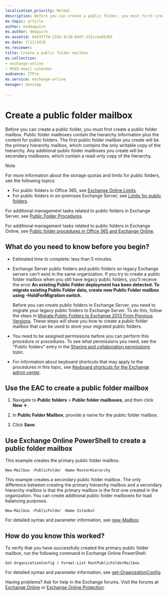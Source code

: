 ```yaml
---
localization_priority: Normal
description: Before you can create a public folder, you must first create a public folder mailbox. Public folder mailboxes contain the hierarchy information plus the content for public folders. The first public folder mailbox you create will be the primary hierarchy mailbox, which contains the only writable copy of the hierarchy. Any additional public folder mailboxes you create will be secondary mailboxes, which contain a read-only copy of the hierarchy.
ms.topic: article
author: msdmaguire
ms.author: dmaguire
ms.assetid: 64437ffd-231b-4c10-84df-232ccbe9538f
ms.date: 7/11/2018
ms.reviewer: 
title: Create a public folder mailbox
ms.collection: 
- exchange-online
- M365-email-calendar
audience: ITPro
ms.service: exchange-online
manager: dansimp

---
```


# Create a public folder mailbox

Before you can create a public folder, you must first create a public folder mailbox. Public folder mailboxes contain the hierarchy information plus the content for public folders. The first public folder mailbox you create will be the primary hierarchy mailbox, which contains the only writable copy of the hierarchy. Any additional public folder mailboxes you create will be secondary mailboxes, which contain a read-only copy of the hierarchy.

> [!NOTE]
>  For more information about the storage quotas and limits for public folders, see the following topics:
>  - For public folders in Office 365, see [Exchange Online Limits](https://go.microsoft.com/fwlink/p/?LinkID=391188).
>  - For public folders in on-premises Exchange Server, see [Limits for public folders](https://docs.microsoft.com/Exchange/collaboration/public-folders/limits).

For additional management tasks related to public folders in Exchange Server, see [Public Folder Procedures](https://technet.microsoft.com/library/afa54c8e-f3ab-4f5f-85ad-fb2a905ecfa9.aspx).

For additional management tasks related to public folders in Exchange Online, see [Public folder procedures in Office 365 and Exchange Online](public-folder-procedures.md).

## What do you need to know before you begin?

- Estimated time to complete: less than 5 minutes.

- Exchange Server public folders and public folders on legacy Exchange servers can't exist in the same organization. If you try to create a public folder mailbox when you still have legacy public folders, you'll receive the error **An existing Public Folder deployment has been detected. To migrate existing Public Folder data, create new Public Folder mailbox using -HoldForMigration switch.**

    Before you can create public folders in Exchange Server, you need to migrate your legacy public folders to Exchange Server. To do this, follow the steps in [Migrate Public Folders to Exchange 2013 From Previous Versions](https://technet.microsoft.com/library/16773895-e9c3-4013-983f-683e5d14b221.aspx). These steps will show you how to create a public folder mailbox that can be used to store your migrated public folders.

- You need to be assigned permissions before you can perform this procedure or procedures. To see what permissions you need, see the "Public folders" entry in the [Sharing and collaboration permissions](https://technet.microsoft.com/library/b7fa4b7c-1266-45bd-a14b-f66be0459cc5.aspx) topic.

- For information about keyboard shortcuts that may apply to the procedures in this topic, see [Keyboard shortcuts for the Exchange admin center](../../accessibility/keyboard-shortcuts-in-admin-center.md).

## Use the EAC to create a public folder mailbox

1. Navigate to **Public folders** \> **Public folder mailboxes**, and then click **New** ![Add Icon](../../media/ITPro_EAC_AddIcon.gif).

2. In **Public Folder Mailbox**, provide a name for the public folder mailbox.

3. Click **Save**.

## Use Exchange Online PowerShell to create a public folder mailbox

This example creates the primary public folder mailbox.

```
New-Mailbox -PublicFolder -Name MasterHierarchy
```

This example creates a secondary public folder mailbox. The only difference between creating the primary hierarchy mailbox and a secondary hierarchy mailbox is that the primary mailbox is the first one created in the organization. You can create additional public folder mailboxes for load balancing purposes.

```
New-Mailbox -PublicFolder -Name Istanbul
```

For detailed syntax and parameter information, see [new-Mailbox](https://technet.microsoft.com/library/42dbb25a-0b23-4775-ae15-7af62c089565.aspx).

## How do you know this worked?

To verify that you have successfully created the primary public folder mailbox, run the following command in Exchange Online PowerShell:

```
Get-OrganizationConfig | Format-List RootPublicFolderMailbox
```

For detailed syntax and parameter information, see [get-OrganizationConfig](https://technet.microsoft.com/library/3e07e5cc-5066-40e7-8642-845ad080f9a9.aspx).

Having problems? Ask for help in the Exchange forums. Visit the forums at [Exchange Online](https://go.microsoft.com/fwlink/p/?linkId=267542) or [Exchange Online Protection](https://go.microsoft.com/fwlink/p/?linkId=285351).



